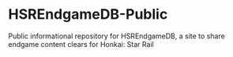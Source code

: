 # HSREndgameDB-Public
Public informational repository for HSREndgameDB, a site to share endgame content clears for Honkai: Star Rail
